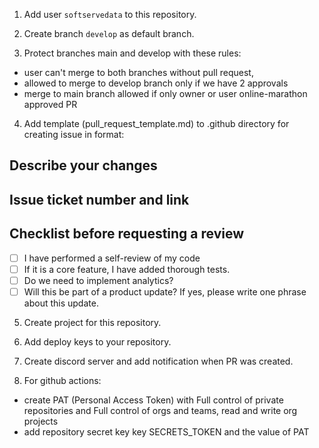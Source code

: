 1. Add user `softservedata` to this repository.

2. Create branch `develop` as default branch.


3. Protect branches main and develop with these rules:
- user can't merge to both branches without pull request,
- allowed to merge to develop branch only if we have 2 approvals
- merge to main branch allowed if only owner or user online-marathon approved PR
4. Add template (pull_request_template.md) to .github directory for creating issue in format:

## Describe your changes

## Issue ticket number and link

## Checklist before requesting a review
- [ ] I have performed a self-review of my code
- [ ] If it is a core feature, I have added thorough tests.
- [ ] Do we need to implement analytics?
- [ ] Will this be part of a product update? If yes, please write one phrase about this update.

5. Create project for this repository.

6. Add deploy keys to your repository.

7. Create discord server and add notification when PR was created.

8. For github actions: 
- create PAT (Personal Access Token) with Full control of private repositories and Full control of orgs and teams, read and write org projects
- add repository secret key key SECRETS_TOKEN and the value of PAT

